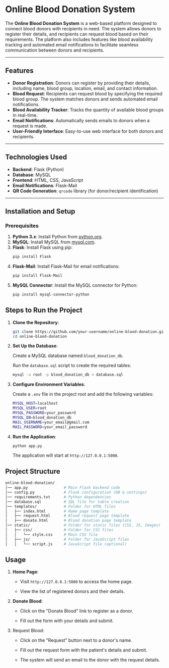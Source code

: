 # Online Blood Donation System

The **Online Blood Donation System** is a web-based platform designed to connect blood donors with recipients in need. The system allows donors to register their details, and recipients can request blood based on their requirements. The platform also includes features like blood availability tracking and automated email notifications to facilitate seamless communication between donors and recipients.

---

## Features

- **Donor Registration**: Donors can register by providing their details, including name, blood group, location, email, and contact information.
- **Blood Request**: Recipients can request blood by specifying the required blood group. The system matches donors and sends automated email notifications.
- **Blood Availability Tracker**: Tracks the quantity of available blood groups in real-time.
- **Email Notifications**: Automatically sends emails to donors when a request is made.
- **User-Friendly Interface**: Easy-to-use web interface for both donors and recipients.

---

## Technologies Used

- **Backend**: Flask (Python)
- **Database**: MySQL
- **Frontend**: HTML, CSS, JavaScript
- **Email Notifications**: Flask-Mail
- **QR Code Generation**: `qrcode` library (for donor/recipient identification)

---

## Installation and Setup

### Prerequisites

1. **Python 3.x**: Install Python from [python.org](https://www.python.org/).
2. **MySQL**: Install MySQL from [mysql.com](https://www.mysql.com/).
3. **Flask**: Install Flask using pip:
   ```bash
   pip install Flask
   ```
4. **Flask-Mail**: Install Flask-Mail for email notifications:
   ```bash
   pip install Flask-Mail
   ```
5. **MySQL Connector**: Install the MySQL connector for Python:
   ```bash
   pip install mysql-connector-python
   ```

## Steps to Run the Project

1. **Clone the Repository**:
    ```bash
    git clone https://github.com/your-username/online-blood-donation.git
    cd online-blood-donation
   ```
2. **Set Up the Database**:

    Create a MySQL database named `blood_donation_db`.

    Run the `database.sql` script to create the required tables:
    ```bash
   mysql -u root -p blood_donation_db < database.sql
   ```
3. **Configure Environment Variables**:

    Create a `.env` file in the project root and add the following variables:

    ```bash
    MYSQL_HOST=localhost
    MYSQL_USER=root
    MYSQL_PASSWORD=your_password
    MYSQL_DB=blood_donation_db
    MAIL_USERNAME=your_email@gmail.com
    MAIL_PASSWORD=your_email_password
    ```

4. **Run the Application**:
     ```bash
     python app.py
     ```
     The application will start at `http://127.0.0.1:5000`.

## Project Structure

```bash
online-blood-donation/
│── app.py                # Main Flask backend code
│── config.py             # Flask configuration (DB & settings)
│── requirements.txt      # Python dependencies
│── database.sql          # SQL file for table creation
│── templates/            # Folder for HTML files
│   ├── index.html        # Home page template
│   ├── request.html      # Blood request page template
│   ├── donate.html       # Blood donation page template
│── static/               # Folder for static files (CSS, JS, Images)
│   ├── css/              # Folder for CSS files
│   │   └── style.css     # Main CSS file
│   ├── js/               # Folder for JavaScript files
│   │   └── script.js     # JavaScript file (optional)
```

## Usage

1. **Home Page**:

    - Visit `http://127.0.0.1:5000` to access the home page.

   - View the list of registered donors and their details.

2. **Donate Blood**:

    - Click on the "Donate Blood" link to register as a donor.

    - Fill out the form with your details and submit.

3. Request Blood:

    - Click on the "Request" button next to a donor's name.

    - Fill out the request form with the patient's details and submit.

    - The system will send an email to the donor with the request details.
